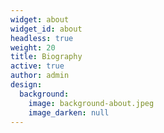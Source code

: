 ```yaml
---
widget: about
widget_id: about
headless: true
weight: 20
title: Biography
active: true
author: admin
design:
  background:
    image: background-about.jpeg
    image_darken: null
---
```

